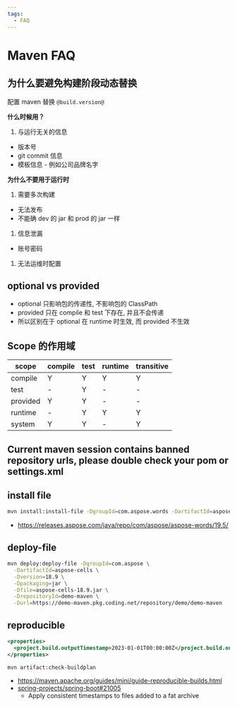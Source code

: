 ```yaml
---
tags:
  - FAQ
---
```


# Maven FAQ

## 为什么要避免构建阶段动态替换

配置 maven 替换 `@build.version@`

**什么时候用？**

1. 与运行无关的信息
  - 版本号
  - git commit 信息
  - 模板信息 - 例如公司品牌名字


**为什么不要用于运行时**

1. 需要多次构建
  - 无法发布
  - 不能确 dev 的 jar 和 prod 的 jar 一样
1. 信息泄漏
  - 账号密码
1. 无法运维时配置

## optional vs provided

- optional 只影响包的传递性, 不影响包的 ClassPath
- provided 只在 compile 和 test 下存在, 并且不会传递
- 所以区别在于 optional 在 runtime 时生效, 而 provided 不生效

## Scope 的作用域

| scope    | compile | test | runtime | transitive |
| -------- | ------- | ---- | ------- | ---------- |
| compile  | Y       | Y    | Y       | Y          |
| test     | -       | Y    | -       | -          |
| provided | Y       | Y    | -       | -          |
| runtime  | -       | Y    | Y       | Y          |
| system   | Y       | Y    | -       | Y          |

## Current maven session contains banned repository urls, please double check your pom or settings.xml

## install file

```bash
mvn install:install-file -DgroupId=com.aspose.words -DartifactId=aspose-words -Dversion=19.5 -Dpackaging=jar -Dfile=aspose-words-19.5-jdk.jar
```

- https://releases.aspose.com/java/repo/com/aspose/aspose-words/19.5/

## deploy-file

```bash
mvn deploy:deploy-file -DgroupId=com.aspose \
  -DartifactId=aspose-cells \
  -Dversion=18.9 \
  -Dpackaging=jar \
  -Dfile=aspose-cells-18.9.jar \
  -DrepositoryId=demo-maven \
  -Durl=https://demo-maven.pkg.coding.net/repository/demo/demo-maven
```

## reproducible

```xml
<properties>
  <project.build.outputTimestamp>2023-01-01T00:00:00Z</project.build.outputTimestamp>
</properties>
```

```bash
mvn artifact:check-buildplan
```

- https://maven.apache.org/guides/mini/guide-reproducible-builds.html
- [spring-projects/spring-boot#21005](https://github.com/spring-projects/spring-boot/issues/21005)
  - Apply consistent timestamps to files added to a fat archive
